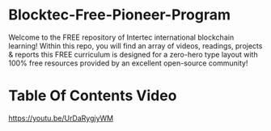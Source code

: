# Blocktec-Free-Pioneer-Program

Welcome to the FREE repository of Intertec international blockchain learning! Within this repo, you will find an array of videos, readings, projects & reports
this FREE curriculum is designed for a zero-hero type layout with 100% free resources provided by an excellent open-source community!

  # Table Of Contents Video

https://youtu.be/UrDaRygjyWM
     

    







